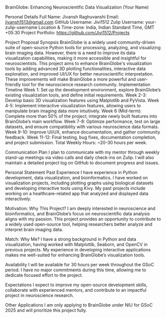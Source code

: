 BrainGlobe: Enhancing Neuroscientific Data Visualization (Your Name)

Personal Details
Full Name: Jivansh Raghuvanshi
Email: jivansh1513@gmail.com
GitHub Username: Jivi1512
Zulip Username: your-zulip-username
Location & Time-zone: India, Indian Standard Time, GMT +05:30
Project Portfolio: https://github.com/Jivi1512/Projects

Project Proposal
Synopsis
BrainGlobe is a widely used community-driven suite of open-source Python tools for processing, analyzing, and visualizing brain imaging data. However, there is a need to improve its data visualization capabilities, making it more accessible and insightful for neuroscientists. This project aims to enhance BrainGlobe's visualization tools by adding advanced 3D plotting functionalities, interactive data exploration, and improved UI/UX for better neuroscientific interpretation. These improvements will make BrainGlobe a more powerful and user-friendly tool for the neuroscience research community.
Implementation Timeline
Week 1: Set up the development environment, explore BrainGlobe’s existing visualization tools, and define initial requirements.
Week 2-3: Develop basic 3D visualization features using Matplotlib and PyVista.
Week 4-5: Implement interactive visualization features, allowing users to manipulate brain imaging data more intuitively.
Week 6 (Mid-term): Complete more than 50% of the project; integrate newly built features into BrainGlobe’s main workflow.
Week 7-8: Optimize performance, test on large datasets, and ensure compatibility with various neuroscience data formats.
Week 9-10: Improve UI/UX, enhance documentation, and gather community feedback.
Week 11-12: Final testing, bug fixes, documentation completion, and project submission.
Total Weekly Hours: ~20-30 hours per week.

Communication Plan
I plan to communicate with my mentor through weekly stand-up meetings via video calls and daily check-ins on Zulip. I will also maintain a detailed project log on GitHub to document progress and issues.

Personal Statement
Past Experience
I have experience in Python development, data visualization, and bioinformatics. I have worked on visualization projects, including plotting graphs using biological datasets and developing interactive tools using Kivy. My past projects include working on a healthcare-related app that analyzed and displayed data interactively.

Motivation: Why This Project?
I am deeply interested in neuroscience and bioinformatics, and BrainGlobe’s focus on neuroscientific data analysis aligns with my passion. This project provides an opportunity to contribute to a widely used open-source tool, helping researchers better analyze and interpret brain imaging data.

Match: Why Me?
I have a strong background in Python and data visualization, having worked with Matplotlib, Seaborn, and OpenCV in previous projects. My experience in developing interactive applications makes me well-suited for enhancing BrainGlobe’s visualization tools.

Availability
I will be available for 30 hours per week throughout the GSoC period. I have no major commitments during this time, allowing me to dedicate focused effort to the project.

Expectations
I expect to improve my open-source development skills, collaborate with experienced mentors, and contribute to an impactful project in neuroscience research.

Other Applications
I am only applying to BrainGlobe under NIU for GSoC 2025 and will prioritize this project fully.
